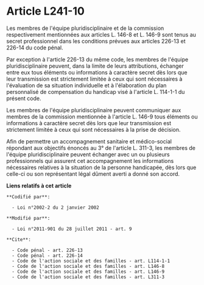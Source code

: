 # Article L241-10

Les membres de l'équipe pluridisciplinaire et de la commission respectivement mentionnées aux articles L. 146-8 et L. 146-9
sont tenus au secret professionnel dans les conditions prévues aux articles 226-13 et 226-14 du code pénal. 

Par exception à l'article 226-13 du même code, les membres de l'équipe pluridisciplinaire peuvent, dans la limite de leurs
attributions, échanger entre eux tous éléments ou informations à caractère secret dès lors que leur transmission est
strictement limitée à ceux qui sont nécessaires à l'évaluation de sa situation individuelle et à l'élaboration du plan
personnalisé de compensation du handicap visé à l'article L. 114-1-1 du présent code. 

Les membres de l'équipe pluridisciplinaire peuvent communiquer aux membres de la commission mentionnée à l'article L. 146-9
tous éléments ou informations à caractère secret dès lors que leur transmission est strictement limitée à ceux qui sont
nécessaires à la prise de décision. 

Afin de permettre un accompagnement sanitaire et médico-social répondant aux objectifs énoncés au 3° de l'article L. 311-3,
les membres de l'équipe pluridisciplinaire peuvent échanger avec un ou plusieurs professionnels qui assurent cet
accompagnement les informations nécessaires relatives à la situation de la personne handicapée, dès lors que celle-ci ou son
représentant légal dûment averti a donné son accord.

**Liens relatifs à cet article**

	**Codifié par**:

	  - Loi n°2002-2 du 2 janvier 2002

	**Modifié par**:

	  - Loi n°2011-901 du 28 juillet 2011 - art. 9

	**Cite**:

	  - Code pénal - art. 226-13
	  - Code pénal - art. 226-14
	  - Code de l'action sociale et des familles - art. L114-1-1
	  - Code de l'action sociale et des familles - art. L146-8
	  - Code de l'action sociale et des familles - art. L146-9
	  - Code de l'action sociale et des familles - art. L311-3
